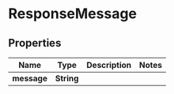 

# ResponseMessage


## Properties

| Name | Type | Description | Notes |
|------------ | ------------- | ------------- | -------------|
|**message** | **String** |  |  |



